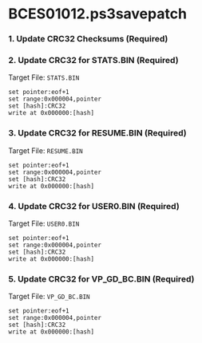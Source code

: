 # BCES01012.ps3savepatch

### 1.  Update CRC32 Checksums (Required)
### 2. Update CRC32 for STATS.BIN (Required)

Target File: `STATS.BIN`

```
set pointer:eof+1
set range:0x000004,pointer
set [hash]:CRC32
write at 0x000000:[hash]
```

### 3. Update CRC32 for RESUME.BIN (Required)

Target File: `RESUME.BIN`

```
set pointer:eof+1
set range:0x000004,pointer
set [hash]:CRC32
write at 0x000000:[hash]
```

### 4. Update CRC32 for USER0.BIN (Required)

Target File: `USER0.BIN`

```
set pointer:eof+1
set range:0x000004,pointer
set [hash]:CRC32
write at 0x000000:[hash]
```

### 5. Update CRC32 for VP_GD_BC.BIN (Required)

Target File: `VP_GD_BC.BIN`

```
set pointer:eof+1
set range:0x000004,pointer
set [hash]:CRC32
write at 0x000000:[hash]
```

